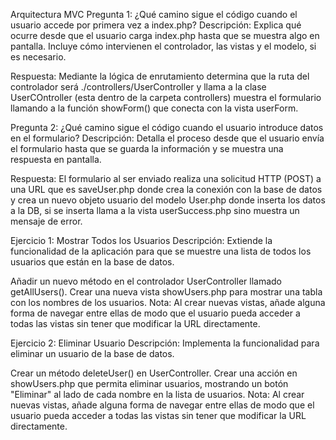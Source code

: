 Arquitectura MVC
Pregunta 1: ¿Qué camino sigue el código cuando el usuario accede por primera vez a index.php?
Descripción: Explica qué ocurre desde que el usuario carga index.php hasta que se muestra algo en pantalla. Incluye cómo intervienen el controlador, las vistas y el modelo, si es necesario.

Respuesta: Mediante la lógica de enrutamiento determina que la ruta del controlador será ./controllers/UserController y llama a la clase UserCOntroller (esta dentro de la carpeta controllers) muestra el formulario llamando a la función showForm() que conecta con la vista userForm.


Pregunta 2: ¿Qué camino sigue el código cuando el usuario introduce datos en el formulario?
Descripción: Detalla el proceso desde que el usuario envía el formulario hasta que se guarda la información y se muestra una respuesta en pantalla.

Respuesta: El formulario al ser enviado realiza una solicitud HTTP (POST) a una URL que es saveUser.php donde crea la conexión con la base de datos y crea un nuevo objeto usuario del modelo User.php donde inserta los datos a la DB, si se inserta llama a la vista userSuccess.php sino muestra un mensaje de error.

Ejercicio 1: Mostrar Todos los Usuarios
Descripción: Extiende la funcionalidad de la aplicación para que se muestre una lista de todos los usuarios que están en la base de datos.

Añadir un nuevo método en el controlador UserController llamado getAllUsers().
Crear una nueva vista showUsers.php para mostrar una tabla con los nombres de los usuarios.
Nota: Al crear nuevas vistas, añade alguna forma de navegar entre ellas de modo que el usuario pueda acceder a todas las vistas sin tener que modificar la URL directamente.

Ejercicio 2: Eliminar Usuario
Descripción: Implementa la funcionalidad para eliminar un usuario de la base de datos.

Crear un método deleteUser() en UserController.
Crear una acción en showUsers.php que permita eliminar usuarios, mostrando un botón "Eliminar" al lado de cada nombre en la lista de usuarios.
Nota: Al crear nuevas vistas, añade alguna forma de navegar entre ellas de modo que el usuario pueda acceder a todas las vistas sin tener que modificar la URL directamente.
